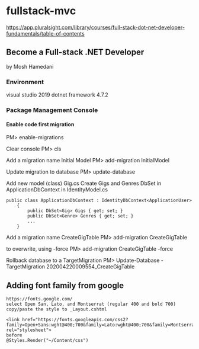 # fullstack-mvc

https://app.pluralsight.com/library/courses/full-stack-dot-net-developer-fundamentals/table-of-contents

## Become a Full-stack .NET Developer
by Mosh Hamedani

### Environment
visual studio 2019
dotnet framework 4.7.2

### Package Management Console
#### Enable code first migration
PM> enable-migrations

Clear console
PM> cls

Add a migration name Initial Model
PM> add-migration InitialModel

Update migration to database
PM> update-database

Add new model (class) Gig.cs
Create Gigs and Genres DbSet in ApplicationDbContext in IdentityModel.cs
```
public class ApplicationDbContext : IdentityDbContext<ApplicationUser>
    {
        public DbSet<Gig> Gigs { get; set; }
        public DbSet<Genre> Genres { get; set; }
        ...
    }
```
Add a migration name CreateGigTable
PM> add-migration CreateGigTable

to overwrite, using -force
PM> add-migration CreateGigTable -force

Rollback database to a TargetMigration
PM> Update-Database -TargetMigration 202004220009554_CreateGigTable


## Adding font family from google
```
https://fonts.google.com/
select Open San, Lato, and Montserrat (regular 400 and bold 700)
copy/paste the style to _Layout.cshtml

<link href="https://fonts.googleapis.com/css2?family=Open+Sans:wght@400;700&family=Lato:wght@400;700&family=Montserrat:wght@400;700&display=swap" rel="stylesheet">
before 
@Styles.Render("~/Content/css")

```